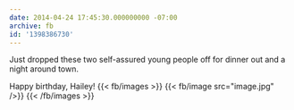 ```yaml
---
date: 2014-04-24 17:45:30.000000000 -07:00
archive: fb
id: '1398386730'
---
```


Just dropped these two self-assured young people off for dinner out and a night around town.

Happy birthday, Hailey!
{{< fb/images >}}
{{< fb/image src="image.jpg" />}}
{{< /fb/images >}}
